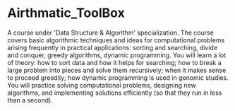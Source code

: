 # Airthmatic_ToolBox
A course under 'Data Structure &amp; Algorithm' specialization.
The course covers basic algorithmic techniques and ideas for computational problems arising frequently in practical applications:
sorting and searching, divide and conquer, greedy algorithms, dynamic programming. 
You will learn a lot of theory: 
         how to sort data and how it helps for searching; 
         how to break a large problem into pieces and solve them recursively; 
         when it makes sense to proceed greedily; 
         how dynamic programming is used in genomic studies. 
You will practice solving computational problems, designing new algorithms, and implementing solutions efficiently 
(so that they run in less than a second).
